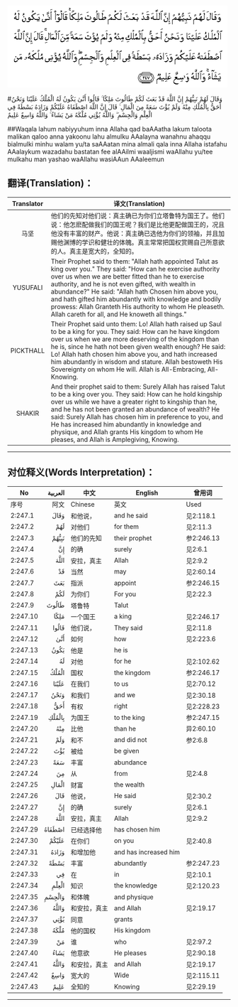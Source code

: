 ![002:247](images/002_247.gif)

#وَقَالَ لَهُمْ نَبِيُّهُمْ إِنَّ اللَّهَ قَدْ بَعَثَ لَكُمْ طَالُوتَ مَلِكًا ۚ قَالُوا أَنَّىٰ يَكُونُ لَهُ الْمُلْكُ عَلَيْنَا وَنَحْنُ أَحَقُّ بِالْمُلْكِ مِنْهُ وَلَمْ يُؤْتَ سَعَةً مِنَ الْمَالِ ۚ قَالَ إِنَّ اللَّهَ اصْطَفَاهُ عَلَيْكُمْ وَزَادَهُ بَسْطَةً فِي الْعِلْمِ وَالْجِسْمِ ۖ وَاللَّهُ يُؤْتِي مُلْكَهُ مَنْ يَشَاءُ ۚ وَاللَّهُ وَاسِعٌ عَلِيمٌ 

##Waqala lahum nabiyyuhum inna Allaha qad baAAatha lakum taloota malikan qaloo anna yakoonu lahu almulku AAalayna wanahnu ahaqqu bialmulki minhu walam yu/ta saAAatan mina almali qala inna Allaha istafahu AAalaykum wazadahu bastatan fee alAAilmi waaljismi waAllahu yu/tee mulkahu man yashao waAllahu wasiAAun AAaleemun 

## 翻译(Translation)：

| Translator | 译文(Translation)                                            |
| :--------: | ------------------------------------------------------------ |
|    马坚    | 他们的先知对他们说：真主确已为你们立塔鲁特为国王了。他们说：他怎麽配做我们的国王呢？我们是比他更配做国王的，况且他没有丰富的财产。他说：真主确已选他为你们的领袖，并且加赐他渊博的学识和健壮的体魄。真主常常把国权赏赐自己所意欲的人。真主是宽大的，全知的。 |
|  YUSUFALI  | Their Prophet said to them: "Allah hath appointed Talut as king over you." They said: "How can he exercise authority over us when we are better fitted than he to exercise authority, and he is not even gifted, with wealth in abundance?" He said: "Allah hath Chosen him above you, and hath gifted him abundantly with knowledge and bodily prowess: Allah Granteth His authority to whom He pleaseth. Allah careth for all, and He knoweth all things." |
| PICKTHALL  | Their Prophet said unto them: Lo! Allah hath raised up Saul to be a king for you. They said: How can he have kingdom over us when we are more deserving of the kingdom than he is, since he hath not been given wealth enough? He said: Lo! Allah hath chosen him above you, and hath increased him abundantly in wisdom and stature. Allah bestoweth His Sovereignty on whom He will. Allah is All-Embracing, All-Knowing. |
|   SHAKIR   | And their prophet said to them: Surely Allah has raised Talut to be a king over you. They said: How can he hold kingship over us while we have a greater right to kingship than he, and he has not been granted an abundance of wealth? He said: Surely Allah has chosen him in preference to you, and He has increased him abundantly in knowledge and physique, and Allah grants His kingdom to whom He pleases, and Allah is Amplegiving, Knowing. |

---

## 对位释义(Words Interpretation)：

| No   | العربية | 中文    | English | 曾用词 |
| ---- | ------: | ------- | ------- | ------ |
| 序号 |    阿文 | Chinese | 英文    | Used   |
| 2:247.1  | وَقَالَ   | 和他说，     | and he said           | 见2:118.1  |
| 2:247.2  | لَهُمْ    | 对他们       | for them              | 见2:11.3   |
| 2:247.3  | نَبِيُّهُمْ  | 他们的先知   | their prophet         | 参2:246.13 |
| 2:247.4  | إِنَّ     | 的确         | surely                | 见2:6.1    |
| 2:247.5  | اللَّهَ   | 安拉，真主   | Allah                 | 见2:9.2 |
| 2:247.6  | قَدْ     | 当然         | may                   | 见2:60.14  |
| 2:247.7  | بَعَثَ    | 指派         | appoint               | 参2:246.15 |
| 2:247.8  | لَكُمْ    | 为你们       | For you               | 见2:22.3   |
| 2:247.9  | طَالُوتَ  | 塔鲁特       | Talut                 |            |
| 2:247.10 | مَلِكًا   | 一个国王     | a king                | 见2:246.17 |
| 2:247.11 | قَالُوا  | 他们说，     | They said             | 见2:11.8   |
| 2:247.12 | أَنَّىٰ    | 如何         | how                   | 见2:223.6  |
| 2:247.13 | يَكُونُ   | 他是         | he is                 |            |
| 2:247.14 | لَهُ     | 对他         | for he                | 见2:102.62 |
| 2:247.15 | الْمُلْكُ  | 国权         | the kingdom           | 参2:246.17 |
| 2:247.16 | عَلَيْنَا  | 在我们       | to us                 | 见2:70.12  |
| 2:247.17 | وَنَحْنُ   | 和我们       | and we                | 见2:30.18  |
| 2:247.18 | أَحَقُّ    | 有权         | right                 | 见2:228.23 |
| 2:247.19 | بِالْمُلْكِ | 为国王       | to the king           | 参2:247.15 |
| 2:247.20 | مِنْهُ    | 比他         | than he               | 异2:60.10  |
| 2:247.21 | وَلَمْ    | 和不         | and did not           | 参2:6.8    |
| 2:247.22 | يُؤْتَ    | 被给         | be given              |            |
| 2:247.23 | سَعَةً    | 丰富         | abundance             |            |
| 2:247.24 | مِنَ     | 从           | from                  | 见2:4.8    |
| 2:247.25 | الْمَالِ  | 财富         | the wealth            |            |
| 2:247.26 | قَالَ    | 他说，       | He said               | 见2:30.2   |
| 2:247.27 | إِنَّ     | 的确         | surely                | 见2:6.1    |
| 2:247.28 | اللَّهَ   | 安拉，真主   | Allah                 | 见2:9.2 |
| 2:247.29 | اصْطَفَاهُ | 已经选择他   | has chosen him        |            |
| 2:247.30 | عَلَيْكُمْ  | 在你们       | on you                | 见2:40.8   |
| 2:247.31 | وَزَادَهُ  | 和增加他     | and has increased him |            |
| 2:247.32 | بَسْطَةً   | 丰富         | abundantly            | 参2:247.23 |
| 2:247.33 | فِي     | 在           | in                    | 见2:10.1   |
| 2:247.34 | الْعِلْمِ  | 知识         | the knowledge         | 见2:120.23 |
| 2:247.35 | وَالْجِسْمِ | 和体魄       | and physique          |            |
| 2:247.36 | وَاللَّهُ  | 和安拉，真主 | and Allah             | 见2:19.17  |
| 2:247.37 | يُؤْتِي   | 同意         | grants                |            |
| 2:247.38 | مُلْكَهُ   | 他的国权     | His kingdom           |            |
| 2:247.39 | مَنْ     | 谁           | who                   | 见2:97.2   |
| 2:247.40 | يَشَاءُ   | 他意欲       | He pleases            | 见2:90.18  |
| 2:247.41 | وَاللَّهُ  | 和安拉，真主 | and Allah             | 见2:19.17  |
| 2:247.42 | وَاسِعٌ   | 宽大的       | Wide                  | 见2:115.11 |
| 2:247.43 | عَلِيمٌ   | 全知的       | Knowing               | 见2:29.19  |

---
